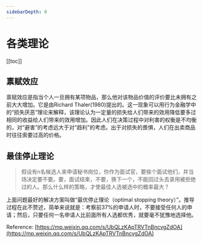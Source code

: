 ```yaml
---
sidebarDepth: 0
---
```


# 各类理论

[[toc]]

## 禀赋效应

禀赋效应是指当个人一旦拥有某项物品，那么他对该物品价值的评价要比未拥有之前大大增加。它是由Richard Thaler(1980)提出的。这一现象可以用行为金融学中的“损失厌恶”理论来解释，该理论认为一定量的损失给人们带来的效用降低要多过相同的收益给人们带来的效用增加。因此人们在决策过程中对利害的权衡是不均衡的，对“避害”的考虑远大于对“趋利”的考虑。出于对损失的畏惧，人们在出卖商品时往往索要过高的价格。

## 最佳停止理论

> 假设有n名候选人来申请秘书岗位，你作为面试官，要挨个面试他们，并当场决定要不要。要，面试结束，不要，换下一个，不能回过头去录用被拒绝过的人。那么什么样的策略，才使最佳人选被选中的概率最大？

上面问题最好的解决方案叫做“最优停止理论（optimal stopping theory）”。推导过程在此不赘述，简单来说就是：考察前37%的申请人时，不要接受任何人的申请；然后，只要任何一名申请人比前面所有人选都优秀，就要毫不犹豫地选择他。

Reference: [https://mp.weixin.qq.com/s/UbQLzKApTRVTnBncvgZdOA](https://mp.weixin.qq.com/s/UbQLzKApTRVTnBncvgZdOA)
